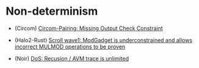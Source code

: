 # Non-determinism
  - (Circom) [Circom-Pairing: Missing Output Check Constraint](https://medium.com/veridise/circom-pairing-a-million-dollar-zk-bug-caught-early-c5624b278f25)

  - (Halo2-Rust) [Scroll wave1: ModGadget is underconstrained and allows incorrect MULMOD operations to be proven](https://github.com/nullity00/zk-security-reviews/blob/main/Scroll/2023-04-scroll-zkEVM-wave1-securityreview.pdf)

  - (Noir) [DoS: Recusion / AVM trace is unlimited](https://github.com/noir-lang/noir/issues/5026)